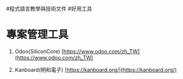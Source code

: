 #程式語言教學與技術文件 #好用工具
# 專案管理工具

1. Odoo(SiliconCore)
   [https://www.odoo.com/zh_TW](https://www.odoo.com/zh_TW)

2. Kanboard(明和電子)
   [https://kanboard.org/](https://kanboard.org/)
